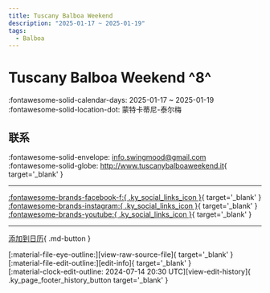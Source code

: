 ```yaml
---
title: Tuscany Balboa Weekend
description: "2025-01-17 ~ 2025-01-19"
tags:
  - Balboa
---
```


# Tuscany Balboa Weekend ^8^

:fontawesome-solid-calendar-days: 2025-01-17 ~ 2025-01-19  
:fontawesome-solid-location-dot: 蒙特卡蒂尼-泰尔梅  

## 联系

:fontawesome-solid-envelope: <info.swingmood@gmail.com>  
:fontawesome-solid-globe: <http://www.tuscanybalboaweekend.it>{ target='_blank' }  

---

 [:fontawesome-brands-facebook-f:{ .ky_social_links_icon }](https://www.facebook.com/tuscanybalboaweekend){ target='_blank' } [:fontawesome-brands-instagram:{ .ky_social_links_icon }](https://instagram.com/tuscanybalboaweekend){ target='_blank' } [:fontawesome-brands-youtube:{ .ky_social_links_icon }](https://youtube.com/@TuscanyBalboaWeekend){ target='_blank' }

---

[添加到日历](https://swing.news/ics/zh-Hans/2025/it_IT/tuscany-balboa-weekend-2025.ics){ .md-button }

<div class="ky_page_footer" markdown>
<div class="ky_page_footer_trailing" markdown="span">
[:material-file-eye-outline:][view-raw-source-file]{ target='_blank' }
[:material-file-edit-outline:][edit-info]{ target='_blank' }
</div>
<div class="ky_page_footer_leading" markdown="span">
[:material-clock-edit-outline: 2024-07-14 20:30 UTC][view-edit-history]{ .ky_page_footer_history_button target='_blank' }
</div>
</div>

[view-raw-source-file]: https://github.com/swingdance/events/blob/main/2025/it_IT/tuscany-balboa-weekend-2025.json "查看原始源文件"
[edit-info]: https://github.com/swingdance/events/issues/new?assignees=&labels=update+event&projects=&template=03-update_entity.yml&title=%5B2025%2Fit_IT%5D%20Tuscany%20Balboa%20Weekend&region=it_IT&year=2025&id=tuscany-balboa-weekend-2025&name=Tuscany%20Balboa%20Weekend&org_id= "编辑信息"

[view-edit-history]: https://github.com/swingdance/events/commits/main/2025/it_IT/tuscany-balboa-weekend-2025.json "查看编辑历史"
